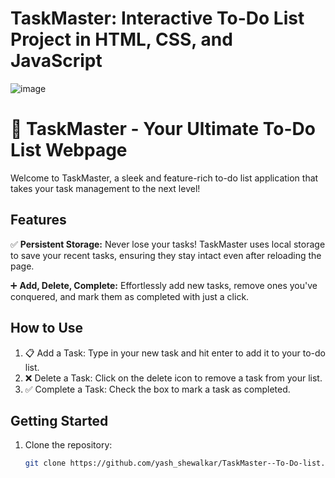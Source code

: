 # TaskMaster: Interactive To-Do List Project in HTML, CSS, and JavaScript
![image](https://github.com/yash-shewalkar/TaskMaster--To-Do-list/assets/136376123/4bd4d92e-e162-4184-b871-32ffb0bddeff)
  # 🚀 TaskMaster - Your Ultimate To-Do List Webpage

Welcome to TaskMaster, a sleek and feature-rich to-do list application that takes your task management to the next level!

## Features

✅ **Persistent Storage:** Never lose your tasks! TaskMaster uses local storage to save your recent tasks, ensuring they stay intact even after reloading the page.

➕ **Add, Delete, Complete:** Effortlessly add new tasks, remove ones you've conquered, and mark them as completed with just a click.

## How to Use

1. 📋 Add a Task: Type in your new task and hit enter to add it to your to-do list.
2. ❌ Delete a Task: Click on the delete icon to remove a task from your list.
3. ✅ Complete a Task: Check the box to mark a task as completed.

## Getting Started

1. Clone the repository:
   ```bash
   git clone https://github.com/yash_shewalkar/TaskMaster--To-Do-list.git
